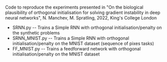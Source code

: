 Code to reproduce the experiments presented in "On the biological plausibility of orthogonal initialisation for solving gradient instability in deep neural networks", N. Manchev, M. Spratling, 2022, King's College London

* SRNN.py -- Trains a Simple RNN with orthogonal initialisation/penalty on the synthetic problems
* SRNN_MNIST.py -- Trains a Simple RNN with orthogonal initialisation/penalty on the MNIST dataset (sequence of pixes tasks)
* FF_MNIST.py -- Trains a feedforward network with orthogonal initialisation/penalty on the MNIST dataset
